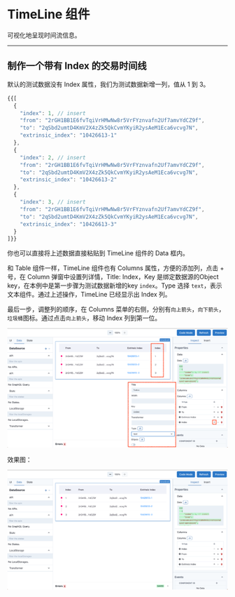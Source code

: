 # TimeLine 组件

可视化地呈现时间流信息。

---

## 制作一个带有 Index 的交易时间线

默认的测试数据没有 Index 属性，我们为测试数据新增一列，值从 1 到 3。

``` javascript
{{[
  {
    "index": 1, // insert
    "from": "2rGH1BB1E6fvTqiVrHMwNw8r5VrFYznvafn2Uf7amvYdCZ9f",
    "to": "2qSbd2umtD4KmV2X4zZk5QkCvmYKyiR2ysAeM1Eca6vcvg7N",
    "extrinsic_index": "10426613-1"
  },
  {
    "index": 2, // insert
    "from": "2rGH1BB1E6fvTqiVrHMwNw8r5VrFYznvafn2Uf7amvYdCZ9f",
    "to": "2qSbd2umtD4KmV2X4zZk5QkCvmYKyiR2ysAeM1Eca6vcvg7N",
    "extrinsic_index": "10426613-2"
  },
  {
    "index": 3, // insert
    "from": "2rGH1BB1E6fvTqiVrHMwNw8r5VrFYznvafn2Uf7amvYdCZ9f",
    "to": "2qSbd2umtD4KmV2X4zZk5QkCvmYKyiR2ysAeM1Eca6vcvg7N",
    "extrinsic_index": "10426613-3"
  }
]}}
```

你也可以直接将上述数据直接粘贴到 TimeLine 组件的 Data 框内。

和 Table 组件一样，TimeLine 组件也有 Columns 属性，方便的添加列，点击 + 号，在 Column 弹窗中设置列详情，Title: Index，Key 是绑定数据源的Object key，在本例中是第一步骤为测试数据新增的key `index`。Type 选择 `text`，表示文本组件。通过上述操作，TimeLine 已经显示出 Index 列。

最后一步，调整列的顺序，在 Columns 菜单的右侧，分别有`向上箭头`，`向下箭头`，`垃圾桶`图标。通过点击`向上箭头`，移动 Index 列到第一位。

![Component icon](../assets/images/component-timeline.png)

效果图：

![Component icon](../assets/images/component-timeline-01.png)
